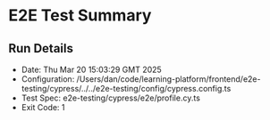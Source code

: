 # E2E Test Summary
## Run Details
- Date: Thu Mar 20 15:03:29 GMT 2025
- Configuration: /Users/dan/code/learning-platform/frontend/e2e-testing/cypress/../../e2e-testing/config/cypress.config.ts
- Test Spec: e2e-testing/cypress/e2e/profile.cy.ts
- Exit Code: 1
